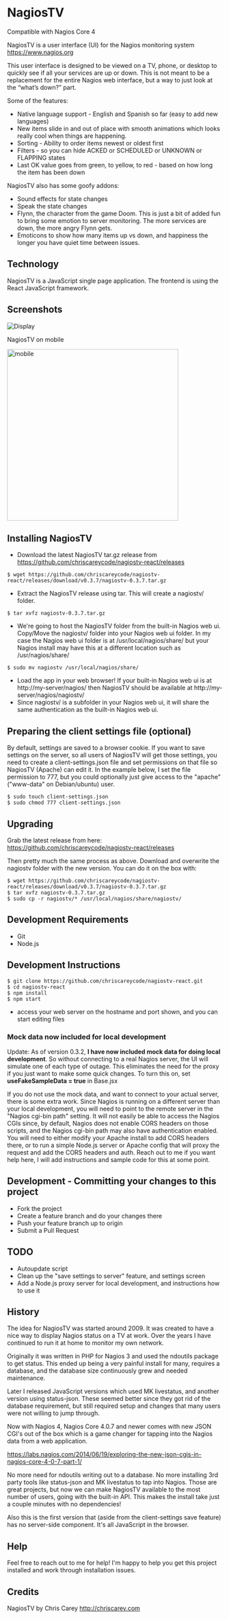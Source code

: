 # NagiosTV

Compatible with Nagios Core 4

NagiosTV is a user interface (UI) for the Nagios monitoring system https://www.nagios.org

This user interface is designed to be viewed on a TV, phone, or desktop to quickly see if all your services are up or down. This is not meant to be a replacement for the entire Nagios web interface, but a way to just look at the “what’s down?” part.

Some of the features:

- Native language support - English and Spanish so far (easy to add new languages)
- New items slide in and out of place with smooth animations which looks really cool when things are happening.
- Sorting - Ability to order items newest or oldest first
- Filters - so you can hide ACKED or SCHEDULED or UNKNOWN or FLAPPING states
- Last OK value goes from green, to yellow, to red - based on how long the item has been down

NagiosTV also has some goofy addons:

- Sound effects for state changes
- Speak the state changes
- Flynn, the character from the game Doom. This is just a bit of added fun to bring some emotion to server monitoring. The more services are down, the more angry Flynn gets.
- Emoticons to show how many items up vs down, and happiness the longer you have quiet time between issues.

Technology
------------
NagiosTV is a JavaScript single page application.
The frontend is using the React JavaScript framework.

Screenshots
------------

![Display](https://chriscarey.com/software/nagiostv-react/images/nagiostv-0.3.1.png)

NagiosTV on mobile

<img src="https://chriscarey.com/software/nagiostv-react/images/nagiostv-0.3.1-iphone.jpg" alt="mobile" width="400"/>

Installing NagiosTV
-------------
- Download the latest NagiosTV tar.gz release from https://github.com/chriscareycode/nagiostv-react/releases
```console
$ wget https://github.com/chriscareycode/nagiostv-react/releases/download/v0.3.7/nagiostv-0.3.7.tar.gz
```
- Extract the NagiosTV release using tar. This will create a nagiostv/ folder.
```console
$ tar xvfz nagiostv-0.3.7.tar.gz
```
- We're going to host the NagiosTV folder from the built-in Nagios web ui. Copy/Move the nagiostv/ folder into your Nagios web ui folder. In my case the Nagios web ui folder is at /usr/local/nagios/share/ but your Nagios install may have this at a different location such as /usr/nagios/share/
```console
$ sudo mv nagiostv /usr/local/nagios/share/
```
- Load the app in your web browser! If your built-in Nagios web ui is at http://my-server/nagios/ then NagiosTV should be available at http://my-server/nagios/nagiostv/
- Since nagiostv/ is a subfolder in your Nagios web ui, it will share the same authentication as the built-in Nagios web ui.

Preparing the client settings file (optional)
------------
By default, settings are saved to a browser cookie. If you want to save settings on the server, so all users of NagiosTV will get those settings, you need to create a client-settings.json file and set 
permissions on that file so NagiosTV (Apache) can edit it. In the example below, I set the file permission to 777, but you could optionally just give access to the "apache" ("www-data" on Debian/ubuntu) user.

```console
$ sudo touch client-settings.json
$ sudo chmod 777 client-settings.json 
```

Upgrading
------------
Grab the latest release from here: https://github.com/chriscareycode/nagiostv-react/releases

Then pretty much the same process as above. Download and overwrite the nagiostv folder with the new version.
You can do it on the box with:
```console
$ wget https://github.com/chriscareycode/nagiostv-react/releases/download/v0.3.7/nagiostv-0.3.7.tar.gz
$ tar xvfz nagiostv-0.3.7.tar.gz
$ sudo cp -r nagiostv/* /usr/local/nagios/share/nagiostv/
```

Development Requirements
------------
- Git
- Node.js

Development Instructions
------------
```console
$ git clone https://github.com/chriscareycode/nagiostv-react.git
$ cd nagiostv-react
$ npm install
$ npm start
```
- access your web server on the hostname and port shown, and you can start editing files

### Mock data now included for local development
Update: As of version 0.3.2, **I have now included mock data for doing local development**. So without connecting to a real Nagios server, the UI will simulate one of each type of outage. This eliminates the need for the proxy if you just want to make some quick changes. To turn this on, set **useFakeSampleData = true** in Base.jsx

If you do not use the mock data, and want to connect to your actual server, there is some extra work. Since Nagios is running on a different server than your local development, you will need to point
to the remote server in the "Nagios cgi-bin path" setting. It will not easily
be able to access the Nagios CGIs since, by default, Nagios does not enable CORS headers on those scripts, and the Nagios cgi-bin path may also
have authentication enabled. You will need to either modify
your Apache install to add CORS headers there, or to run a simple Node.js server or Apache config that will proxy the request and add the CORS headers and auth. 
Reach out to me if you want help here, I will add instructions and sample code for this at some point.

Development - Committing your changes to this project
------------
- Fork the project
- Create a feature branch and do your changes there
- Push your feature branch up to origin
- Submit a Pull Request

TODO
------------
- Autoupdate script
- Clean up the "save settings to server" feature, and settings screen
- Add a Node.js proxy server for local development, and instructions how to use it

History
------------
The idea for NagiosTV was started around 2009. It was created to have a nice way to display Nagios status on a TV at work.
Over the years I have continued to run it at home to monitor my own network.

Originally it was written in PHP for Nagios 3 and used the ndoutils package to get status.
This ended up being a very painful install for many, requires a database, and the database size continuously grew and needed maintenance.

Later I released JavaScript versions which used MK livestatus, and another version using status-json. These seemed better since they got rid of the database requirement, but still required setup and changes that many users were not willing to jump through.

Now with Nagios 4, Nagios Core 4.0.7 and newer comes with new JSON CGI's out of the box which is a game changer for tapping into the Nagios data from a web application.

https://labs.nagios.com/2014/06/19/exploring-the-new-json-cgis-in-nagios-core-4-0-7-part-1/

No more need for ndoutils writing out to a database. No more installing 3rd party tools like status-json and MK livestatus to tap into Nagios. Those are great projects, but now we can make NagiosTV available to the most number of users, going with the built-in API. This makes the install take just a couple minutes with no dependencies!

Also this is the first version that (aside from the client-settings save feature) has no server-side component. It's all JavaScript in the browser.

Help
------------
Feel free to reach out to me for help! I'm happy to help you get this project installed and work through installation issues.

Credits
------------
NagiosTV by Chris Carey http://chriscarey.com

